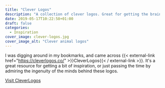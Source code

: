 ```yaml
---
title: "Clever Logos"
description: "A collection of clever logos. Great for getting the brain going when you're looking for inspiration."
date: 2019-05-17T10:22:58+01:00
draft: false
categories:
  - Inspiration
cover_image: clever-logos.jpg
cover_image_alt: "Clever animal logos"
---
```


I was digging around in my bookmarks, and came across {{< external-link href="https://cleverlogos.co/" >}}CleverLogos{{< / external-link >}}. It's a great resource for getting a bit of inspiration, or just passing the time by admiring the ingenuity of the minds behind these logos.

<a href="https://cleverlogos.co/" class="c-btn c-btn-primary--inverted" target="_blank" rel="noopener noreferrer">Visit CleverLogos</a>
